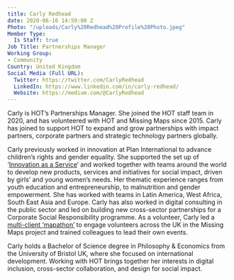```yaml
---
title: Carly Redhead
date: 2020-06-16 14:59:00 Z
Photo: "/uploads/Carly%20Redhead%20Profile%20Photo.jpeg"
Member Type:
  Is Staff: true
Job Title: Partnerships Manager
Working Group:
- Community
Country: United Kingdom
Social Media (Full URL):
  Twitter: https://twitter.com/CarlyRedhead
  LinkedIn: https://www.linkedin.com/in/carly-redhead/
  Website: https://medium.com/@CarlyRedhead
---
```


Carly is HOT’s Partnerships Manager. She joined the HOT staff team in 2020, and has volunteered with HOT and Missing Maps since 2015. Carly has joined to support HOT to expand and grow partnerships with impact partners, corporate partners and strategic technology partners globally. 

Carly previously worked in innovation at Plan International to advance children’s rights and gender equality. She supported the set up of ‘[Innovation as a Service](https://medium.com/innovationhub-planinternational/setting-up-innovation-as-a-service-within-a-large-international-ngo-153637b0d7c9)’ and worked together with teams around the world to develop new products, services and initiatives for social impact, driven by girls’ and young women’s needs. Her thematic experience ranges from youth education and entrepreneurship, to malnutrition and gender empowerment. She has worked with teams in Latin America, West Africa, South East Asia and Europe. Carly has also worked in digital consulting in the public sector and led on building new cross-sector partnerships for a Corporate Social Responsibility programme. As a volunteer, Carly led a [multi-client ‘mapathon’](https://www.linkedin.com/pulse/using-digital-put-over-48000-people-map-just-4-days-carly-redhead/) to engage volunteers across the UK in the Missing Maps project and trained colleagues to lead their own events.

Carly holds a Bachelor of Science degree in Philosophy & Economics from the University of Bristol UK, where she focused on international development. Working with HOT brings together her interests in digital inclusion, cross-sector collaboration, and design for social impact. 